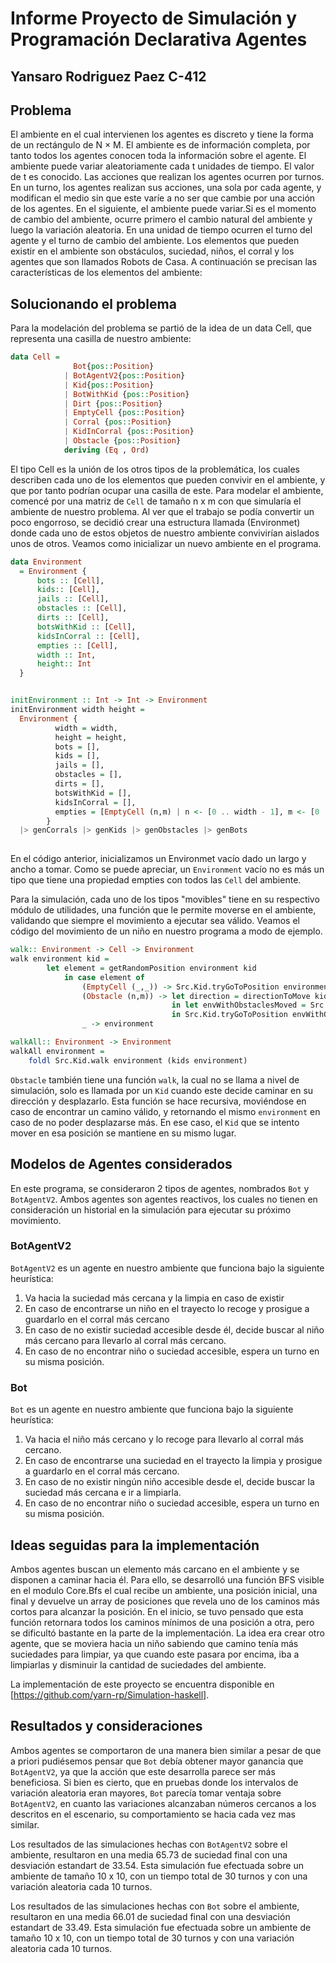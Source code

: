 # Informe Proyecto de Simulación y Programación Declarativa Agentes

## Yansaro Rodriguez Paez C-412

## Problema

El ambiente en el cual intervienen los agentes es discreto y tiene la forma de un rectángulo de N × M. El ambiente es de información completa, por tanto todos los agentes conocen toda la información sobre el agente. El ambiente puede variar aleatoriamente cada t unidades de tiempo. El valor de t es conocido.
Las acciones que realizan los agentes ocurren por turnos. En un turno, los agentes realizan sus acciones, una sola por cada agente, y modifican el medio sin que este varíe a no ser que cambie por una acción de los agentes. En el siguiente, el ambiente puede variar.Si es el momento de cambio del ambiente, ocurre primero el cambio natural del ambiente y luego la variación aleatoria. En una unidad de tiempo ocurren el turno del agente y el turno de cambio del ambiente.
Los elementos que pueden existir en el ambiente son obstáculos, suciedad, niños, el corral y los agentes que son llamados Robots de Casa. A continuación se precisan las características de los elementos del ambiente:

## Solucionando el problema

Para la modelación del problema se partió de la idea de un data Cell, que representa una casilla de nuestro ambiente:

``` haskell
data Cell = 
              Bot{pos::Position}
            | BotAgentV2{pos::Position}
            | Kid{pos::Position}
            | BotWithKid {pos::Position}
            | Dirt {pos::Position}
            | EmptyCell {pos::Position}
            | Corral {pos::Position}
            | KidInCorral {pos::Position}
            | Obstacle {pos::Position}
            deriving (Eq , Ord)
```

El tipo Cell es la unión de los otros tipos de la problemática, los cuales describen cada uno de los elementos que pueden convivir en el ambiente, y que por tanto podrían ocupar una casilla de este.
Para modelar el ambiente, comencé por una matriz de `Cell` de tamaño n x m con que simularía el ambiente de nuestro problema. Al ver que el trabajo se podía convertir un poco engorroso, se decidió crear una estructura llamada (Environmet) donde cada uno de estos objetos de nuestro ambiente convivirían aislados unos de otros. Veamos como inicializar un nuevo ambiente en el programa.

``` haskell
data Environment
  = Environment {
      bots :: [Cell],
      kids:: [Cell], 
      jails :: [Cell], 
      obstacles :: [Cell], 
      dirts :: [Cell], 
      botsWithKid :: [Cell], 
      kidsInCorral :: [Cell], 
      empties :: [Cell],
      width :: Int,
      height:: Int
  }


initEnvironment :: Int -> Int -> Environment
initEnvironment width height =
  Environment {
          width = width,
          height = height,
          bots = [],
          kids = [],
          jails = [],
          obstacles = [],
          dirts = [],
          botsWithKid = [],
          kidsInCorral = [],
          empties = [EmptyCell (n,m) | n <- [0 .. width - 1], m <- [0 .. height - 1]]
        }
  |> genCorrals |> genKids |> genObstacles |> genBots
       
```

En el código anterior, inicializamos un Environmet vacío dado un largo y ancho a tomar. Como se puede apreciar, un `Environment` vacío no es más un tipo que tiene una propiedad empties con todos las `Cell` del ambiente.

Para la simulación, cada uno de los tipos "movibles" tiene en su respectivo módulo de utilidades, una función que le permite moverse en el ambiente, validando que siempre el movimiento a ejecutar sea válido. Veamos el código del movimiento de un niño en nuestro programa a modo de ejemplo.

```haskell
walk:: Environment -> Cell -> Environment
walk environment kid = 
        let element = getRandomPosition environment kid
            in case element of
                (EmptyCell (_,_)) -> Src.Kid.tryGoToPosition environment kid (pos element)
                (Obstacle (n,m)) -> let direction = directionToMove kid (n,m)
                                    in let envWithObstaclesMoved = Src.Obstacle.walk environment (Obstacle(n,m)) direction 
                                    in Src.Kid.tryGoToPosition envWithObstaclesMoved  kid (pos element)
                _ -> environment

walkAll:: Environment -> Environment
walkAll environment = 
    foldl Src.Kid.walk environment (kids environment)

```

`Obstacle` también tiene una función `walk`, la cual no se llama a nivel de simulación, solo es llamada por un `Kid` cuando este decide caminar en su dirección y desplazarlo. Esta función se hace recursiva, moviéndose en caso de encontrar un camino válido, y retornando el mismo `environment` en caso de no poder desplazarse más. En ese caso, el `Kid` que se intento mover en esa posición se mantiene en su mismo lugar.

## Modelos de Agentes considerados
En este programa, se consideraron 2 tipos de agentes, nombrados `Bot` y `BotAgentV2`. Ambos agentes son agentes reactivos, los cuales no tienen en consideración un historial en la simulación para ejecutar su próximo movimiento.

### BotAgentV2
`BotAgentV2` es un agente en nuestro ambiente que funciona bajo la siguiente heurística:

1. Va hacia la suciedad más cercana y la limpia en caso de existir
2. En caso de encontrarse un niño en el trayecto lo recoge y prosigue a guardarlo en el corral más cercano
3. En caso de no existir suciedad accesible desde él, decide buscar al niño más cercano para llevarlo al corral más cercano.
4. En caso de no encontrar niño o suciedad accesible, espera un turno en su misma posición.

### Bot

`Bot` es un agente en nuestro ambiente que funciona bajo la siguiente heurística:

1. Va hacia el niño más cercano y lo recoge para llevarlo al corral más cercano.
2. En caso de encontrarse una suciedad en el trayecto la limpia y prosigue a guardarlo en el corral más cercano.
3. En caso de no existir ningún niño accesible desde el, decide buscar la suciedad más cercana e ir a limpiarla.
4. En caso de no encontrar niño o suciedad accesible, espera un turno en su misma posición.

## Ideas seguidas para la implementación

Ambos agentes buscan un elemento más carcano en el ambiente y se disponen a caminar hacia él. Para ello, se desarrolló una función BFS visible en el modulo Core.Bfs el cual recibe un ambiente, una posición inicial, una final y devuelve un array de posiciones que revela uno de los caminos más cortos para alcanzar la posición. En el inicio, se tuvo pensado que esta función retornara todos los caminos mínimos de una posición a otra, pero se dificultó bastante en la parte de la implementación. La idea era crear otro agente, que se moviera hacia un niño sabiendo que camino tenía más suciedades para limpiar, ya que cuando este pasara por encima, iba a limpiarlas y disminuir la cantidad de suciedades del ambiente.

La implementación de este proyecto se encuentra disponible en <este repositorio> [https://github.com/yarn-rp/Simulation-haskell].

## Resultados y consideraciones

Ambos agentes se comportaron de una manera bien similar a pesar de que a priori pudiésemos pensar que `Bot` debía obtener mayor ganancia que `BotAgentV2`, ya que la acción que este desarrolla parece ser más beneficiosa. Si bien es cierto, que en pruebas donde los intervalos de variación aleatoria eran mayores, `Bot` parecía tomar ventaja sobre `BotAgentV2`, en cuanto las variaciones alcanzaban números cercanos a los descritos en el escenario, su comportamiento se hacia cada vez mas similar.

Los resultados de las simulaciones hechas con `BotAgentV2` sobre el ambiente, resultaron en una media 65.73 de suciedad final con una desviación estandart de 33.54. Esta simulación fue efectuada sobre un ambiente de tamaño 10 x 10, con un tiempo total de 30 turnos y con una variación aleatoria cada 10 turnos.

Los resultados de las simulaciones hechas con `Bot` sobre el ambiente, resultaron en una media 66.01 de suciedad final con una desviación estandart de 33.49. Esta simulación fue efectuada sobre un ambiente de tamaño 10 x 10, con un tiempo total de 30 turnos y con una variación aleatoria cada 10 turnos.
